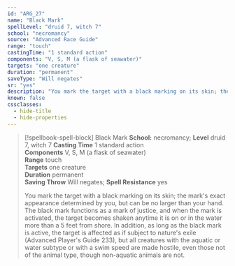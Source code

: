 ```yaml
---
id: "ARG_27"
name: "Black Mark"
spellLevel: "druid 7, witch 7"
school: "necromancy"
source: "Advanced Race Guide"
range: "touch"
castingTime: "1 standard action"
components: "V, S, M (a flask of seawater)"
targets: "one creature"
duration: "permanent"
saveType: "Will negates"
sr: "yes"
description: "You mark the target with a black marking on its skin; the mark's exact appearance determined by you, but can be no larger than your hand. The black mark functions as a mark of justice, and when the mark is activated, the target becomes shaken anytime it is on or in the water more than a 5 feet from shore. In addition, as long as the black mark is active, the target is affected as if subject to nature's exile (Advanced Player's Guide 233), but all creatures with the aquatic or water subtype or with a swim speed are made hostile, even those not of the animal type, though non-aquatic animals are not."
known: false
cssclasses:
  - hide-title
  - hide-properties
---
```


> [!spellbook-spell-block] Black Mark
> **School:** necromancy; **Level** druid 7, witch 7
> **Casting Time** 1 standard action  
> **Components** V, S, M (a flask of seawater)  
> **Range** touch  
> **Targets** one creature  
> **Duration** permanent  
> **Saving Throw** Will negates; **Spell Resistance** yes
> 
> You mark the target with a black marking on its skin; the mark's exact appearance determined by you, but can be no larger than your hand. The black mark functions as a mark of justice, and when the mark is activated, the target becomes shaken anytime it is on or in the water more than a 5 feet from shore. In addition, as long as the black mark is active, the target is affected as if subject to nature's exile (Advanced Player's Guide 233), but all creatures with the aquatic or water subtype or with a swim speed are made hostile, even those not of the animal type, though non-aquatic animals are not.